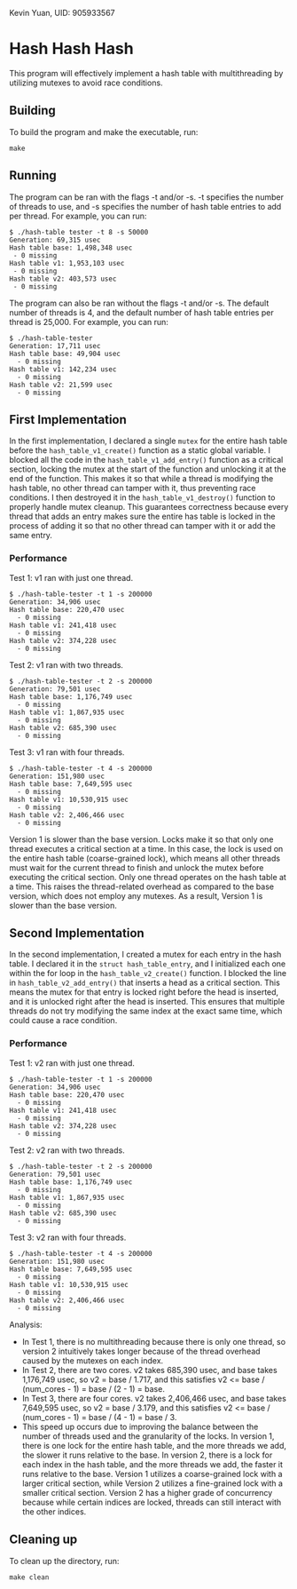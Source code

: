 Kevin Yuan, UID: 905933567

# Hash Hash Hash
This program will effectively implement a hash table with multithreading by utilizing mutexes to avoid race conditions.

## Building
To build the program and make the executable, run:
```shell
make
```

## Running
The program can be ran with the flags -t and/or -s. -t specifies the number of threads to use, and -s specifies the number of hash table entries to add per thread. For example, you can run:

```shell
$ ./hash-table tester -t 8 -s 50000
Generation: 69,315 usec
Hash table base: 1,498,348 usec
 - 0 missing
Hash table v1: 1,953,103 usec
 - 0 missing
Hash table v2: 403,573 usec
 - 0 missing
```

The program can also be ran without the flags -t and/or -s. The default number of threads is 4, and the default number of hash table entries per thread is 25,000. For example, you can run:
```shell
$ ./hash-table-tester
Generation: 17,711 usec
Hash table base: 49,904 usec
  - 0 missing
Hash table v1: 142,234 usec
  - 0 missing
Hash table v2: 21,599 usec
  - 0 missing
```

## First Implementation
In the first implementation, I declared a single `mutex` for the entire hash table before the `hash_table_v1_create()` function as a static global variable. I blocked all the code in the `hash_table_v1_add_entry()` function as a critical section, locking the mutex at the start of the function and unlocking it at the end of the function. This makes it so that while a thread is modifying the hash table, no other thread can tamper with it, thus preventing race conditions. I then destroyed it in the `hash_table_v1_destroy()` function to properly handle mutex cleanup. This guarantees correctness because every thread that adds an entry makes sure the entire has table is locked in the process of adding it so that no other thread can tamper with it or add the same entry.

### Performance
Test 1: v1 ran with just one thread.
```shell
$ ./hash-table-tester -t 1 -s 200000
Generation: 34,906 usec
Hash table base: 220,470 usec
  - 0 missing
Hash table v1: 241,418 usec
  - 0 missing
Hash table v2: 374,228 usec
  - 0 missing
```

Test 2: v1 ran with two threads.
```shell
$ ./hash-table-tester -t 2 -s 200000
Generation: 79,501 usec
Hash table base: 1,176,749 usec
  - 0 missing
Hash table v1: 1,867,935 usec
  - 0 missing
Hash table v2: 685,390 usec
  - 0 missing
```

Test 3: v1 ran with four threads.
```shell
$ ./hash-table-tester -t 4 -s 200000
Generation: 151,980 usec
Hash table base: 7,649,595 usec
  - 0 missing
Hash table v1: 10,530,915 usec
  - 0 missing
Hash table v2: 2,406,466 usec
  - 0 missing
```

Version 1 is slower than the base version. Locks make it so that only one thread executes a critical section at a time. In this case, the lock is used on the entire hash table (coarse-grained lock), which means all other threads must wait for the current thread to finish and unlock the mutex before executing the critical section. Only one thread operates on the hash table at a time. This raises the thread-related overhead as compared to the base version, which does not employ any mutexes. As a result, Version 1 is slower than the base version.

## Second Implementation
In the second implementation, I created a mutex for each entry in the hash table. I declared it in the `struct hash_table_entry`, and I initialized each one within the for loop in the `hash_table_v2_create()` function. I blocked the line in `hash_table_v2_add_entry()` that inserts a head as a critical section. This means the mutex for that entry is locked right before the head is inserted, and it is unlocked right after the head is inserted. This ensures that multiple threads do not try modifying the same index at the exact same time, which could cause a race condition.

### Performance
Test 1: v2 ran with just one thread.
```shell
$ ./hash-table-tester -t 1 -s 200000
Generation: 34,906 usec
Hash table base: 220,470 usec
  - 0 missing
Hash table v1: 241,418 usec
  - 0 missing
Hash table v2: 374,228 usec
  - 0 missing
```

Test 2: v2 ran with two threads.
```shell
$ ./hash-table-tester -t 2 -s 200000
Generation: 79,501 usec
Hash table base: 1,176,749 usec
  - 0 missing
Hash table v1: 1,867,935 usec
  - 0 missing
Hash table v2: 685,390 usec
  - 0 missing
```

Test 3: v2 ran with four threads.
```shell
$ ./hash-table-tester -t 4 -s 200000
Generation: 151,980 usec
Hash table base: 7,649,595 usec
  - 0 missing
Hash table v1: 10,530,915 usec
  - 0 missing
Hash table v2: 2,406,466 usec
  - 0 missing
```

Analysis:
- In Test 1, there is no multithreading because there is only one thread, so version 2 intuitively takes longer because of the thread overhead caused by the mutexes on each index.
- In Test 2, there are two cores. v2 takes 685,390 usec, and base takes 1,176,749 usec, so v2 = base / 1.717, and this satisfies v2 <= base / (num_cores - 1) = base / (2 - 1) = base.
- In Test 3, there are four cores. v2 takes 2,406,466 usec, and base takes 7,649,595 usec, so v2 = base / 3.179, and this satisfies v2 <= base / (num_cores - 1) = base / (4 - 1) = base / 3.
- This speed up occurs due to improving the balance between the number of threads used and the granularity of the locks. In version 1, there is one lock for the entire hash table, and the more threads we add, the slower it runs relative to the base. In version 2, there is a lock for each index in the hash table, and the more threads we add, the faster it runs relative to the base. Version 1 utilizes a coarse-grained lock with a larger critical section, while Version 2 utilizes a fine-grained lock with a smaller critical section. Version 2 has a higher grade of concurrency because while certain indices are locked, threads can still interact with the other indices.


## Cleaning up
To clean up the directory, run:
```shell
make clean
```